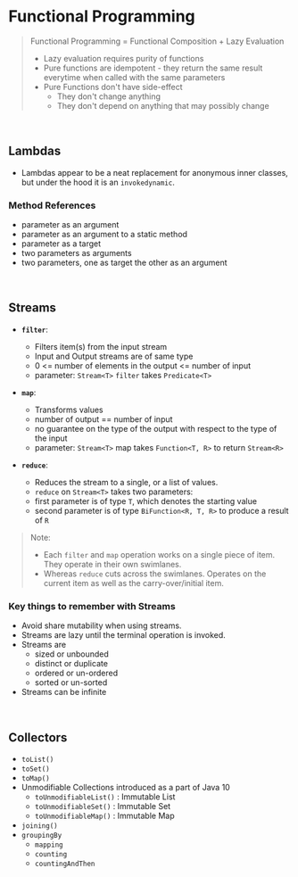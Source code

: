 # Functional Programming

> Functional Programming = Functional Composition + Lazy Evaluation
> - Lazy evaluation requires purity of functions
> - Pure functions are idempotent - they return the same result everytime when called with the same parameters
> - Pure Functions don't have side-effect
>   - They don't change anything
>   - They don't depend on anything that may possibly change 

<br/>

## Lambdas
- Lambdas appear to be a neat replacement for anonymous inner classes, but under the hood it is an `invokedynamic`.

### Method References
- parameter as an argument
- parameter as an argument to a static method
- parameter as a target
- two parameters as arguments
- two parameters, one as target the other as an argument

<br/> 
    
## Streams        
- **`filter`**:
    - Filters item(s) from the input stream
    - Input and Output streams are of same type 
    - 0 <= number of elements in the output <= number of input
    - parameter: `Stream<T>` `filter` takes `Predicate<T>`
    
- **`map`**:
    - Transforms values
    - number of output == number of input
    - no guarantee on the type of the output with respect to the type of the input
    - parameter:  `Stream<T>` map takes `Function<T, R>` to return `Stream<R>`
    
- **`reduce`**:
    - Reduces the stream to a single, or a list of values.
    - `reduce` on `Stream<T>` takes two parameters:
    - first parameter is of type `T`, which denotes the starting value
    - second parameter is of type `BiFunction<R, T, R>` to produce a result of `R`

> Note:
> - Each `filter` and `map` operation works on a single piece of item. They operate in their own swimlanes.
> - Whereas `reduce` cuts across the swimlanes. Operates on the current item as well as the carry-over/initial item.

### Key things to remember with Streams
- Avoid share mutability when using streams.
- Streams are lazy until the terminal operation is invoked.    
- Streams are 
    - sized or unbounded
    - distinct or duplicate
    - ordered or un-ordered
    - sorted or un-sorted
- Streams can be infinite

<br/>
    
## Collectors     
- `toList()`
- `toSet()`
- `toMap()` 
- Unmodifiable Collections introduced as a part of Java 10
    - `toUnmodifiableList()` : Immutable List 
    - `toUnmodifiableSet()` : Immutable Set
    - `toUnmodifiableMap()` : Immutable Map
- `joining()`        
- `groupingBy`
    - `mapping`
    - `counting`
    - `countingAndThen`
